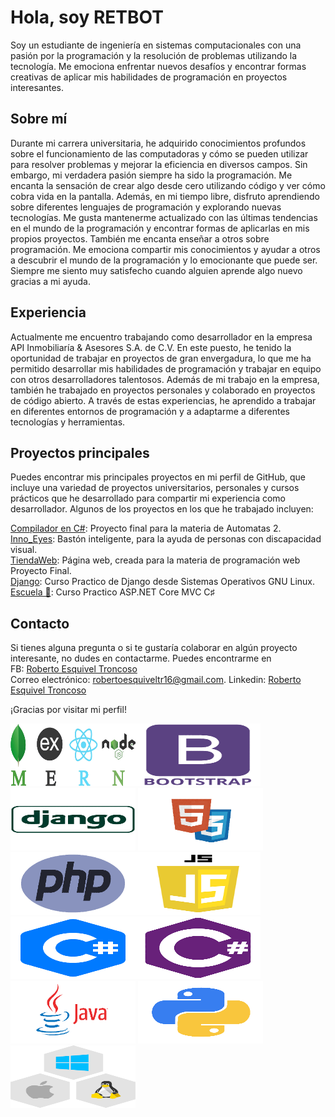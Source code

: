 # Hola, soy RETBOT
Soy un estudiante de ingeniería en sistemas computacionales con una pasión por la programación y la resolución de problemas utilizando la tecnología. Me emociona enfrentar nuevos desafíos y encontrar formas creativas de aplicar mis habilidades de programación en proyectos interesantes.

## Sobre mí
Durante mi carrera universitaria, he adquirido conocimientos profundos sobre el funcionamiento de las computadoras y cómo se pueden utilizar para resolver problemas y mejorar la eficiencia en diversos campos. Sin embargo, mi verdadera pasión siempre ha sido la programación. Me encanta la sensación de crear algo desde cero utilizando código y ver cómo cobra vida en la pantalla.
Además, en mi tiempo libre, disfruto aprendiendo sobre diferentes lenguajes de programación y explorando nuevas tecnologías. Me gusta mantenerme actualizado con las últimas tendencias en el mundo de la programación y encontrar formas de aplicarlas en mis propios proyectos.
También me encanta enseñar a otros sobre programación. Me emociona compartir mis conocimientos y ayudar a otros a descubrir el mundo de la programación y lo emocionante que puede ser. Siempre me siento muy satisfecho cuando alguien aprende algo nuevo gracias a mi ayuda.

## Experiencia
Actualmente me encuentro trabajando como desarrollador en la empresa API Inmobiliaría & Asesores S.A. de C.V. En este puesto, he tenido la oportunidad de trabajar en proyectos de gran envergadura, lo que me ha permitido desarrollar mis habilidades de programación y trabajar en equipo con otros desarrolladores talentosos.
Además de mi trabajo en la empresa, también he trabajado en proyectos personales y colaborado en proyectos de código abierto. A través de estas experiencias, he aprendido a trabajar en diferentes entornos de programación y a adaptarme a diferentes tecnologías y herramientas.

## Proyectos principales
Puedes encontrar mis principales proyectos en mi perfil de GitHub, que incluye una variedad de proyectos universitarios, personales y cursos prácticos que he desarrollado para compartir mi experiencia como desarrollador. Algunos de los proyectos en los que he trabajado incluyen:

[Compilador en C#](https://github.com/RETBOT/Compilador): Proyecto final para la materia de Automatas 2. <br>
[Inno_Eyes](https://github.com/RETBOT/Inno_Eyes): Bastón inteligente, para la ayuda de personas con discapacidad visual. <br>
[TiendaWeb](https://github.com/RETBOT/TiendaWebJS): Página web, creada para la materia de programación web Proyecto Final. <br>
[Django](https://github.com/RETBOT/Django-X-Linux): Curso Practico de Django desde Sistemas Operativos GNU Linux. <br>
[Escuela 🏫](https://github.com/RETBOT/Escuela):  Curso Practico ASP.NET Core MVC C♯ 


## Contacto
Si tienes alguna pregunta o si te gustaría colaborar en algún proyecto interesante, no dudes en contactarme. Puedes encontrarme en <br>
FB: <a href="https://www.facebook.com/robertoesquiveltroncoso">Roberto Esquivel Troncoso</a><br>
Correo electrónico: robertoesquiveltr16@gmail.com.
Linkedin: <a href="https://www.linkedin.com/in/roberto-esquivel-troncoso/">Roberto Esquivel Troncoso</a><br>

¡Gracias por visitar mi perfil!

<img src="https://github.com/RETBOT/RETBOT/blob/main/Imgs/MERN.png" alt="img" width="200" height="100"><img src="https://github.com/RETBOT/RETBOT/blob/main/Imgs/bootstrap.png" alt="img" width="200" height="100"> <img src="https://github.com/RETBOT/RETBOT/blob/main/Imgs/django.png" alt="img" width="200" height="100">
<img src="https://github.com/RETBOT/RETBOT/blob/main/Imgs/html5-css3.png" alt="img" width="200" height="100"><img src="https://github.com/RETBOT/RETBOT/blob/main/Imgs/php.png" alt="img" width="200" height="100"><img src="https://github.com/RETBOT/RETBOT/blob/main/Imgs/javascript.png" alt="img" width="200" height="100">
<img src="https://github.com/RETBOT/RETBOT/blob/main/Imgs/c%2B%2B.png" alt="img" width="200" height="100"><img src="https://github.com/RETBOT/RETBOT/blob/main/Imgs/csharp.png" alt="img" width="200" height="100"> <img src="https://github.com/RETBOT/RETBOT/blob/main/Imgs/java.png" alt="img" width="200" height="100">
<img src="https://github.com/RETBOT/RETBOT/blob/main/Imgs/python.png" alt="img" width="200" height="100"><img src="https://github.com/RETBOT/RETBOT/blob/main/Imgs/linux-macos-windows.png" alt="img" width="200" height="100">
